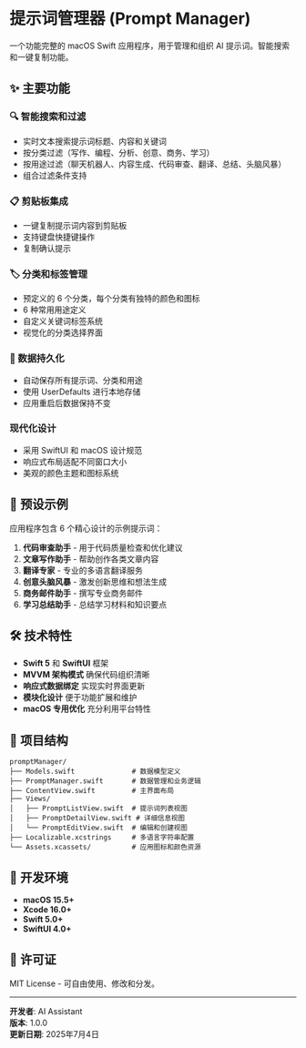 # 提示词管理器 (Prompt Manager)

一个功能完整的 macOS Swift 应用程序，用于管理和组织 AI 提示词。智能搜索和一键复制功能。

## ✨ 主要功能


### 🔍 智能搜索和过滤
- 实时文本搜索提示词标题、内容和关键词
- 按分类过滤（写作、编程、分析、创意、商务、学习）
- 按用途过滤（聊天机器人、内容生成、代码审查、翻译、总结、头脑风暴）
- 组合过滤条件支持

### 📋 剪贴板集成
- 一键复制提示词内容到剪贴板
- 支持键盘快捷键操作
- 复制确认提示

### 🏷️ 分类和标签管理
- 预定义的 6 个分类，每个分类有独特的颜色和图标
- 6 种常用用途定义
- 自定义关键词标签系统
- 视觉化的分类选择界面

### 💾 数据持久化
- 自动保存所有提示词、分类和用途
- 使用 UserDefaults 进行本地存储
- 应用重启后数据保持不变



### 现代化设计
- 采用 SwiftUI 和 macOS 设计规范
- 响应式布局适配不同窗口大小
- 美观的颜色主题和图标系统


## 🚀 预设示例

应用程序包含 6 个精心设计的示例提示词：

1. **代码审查助手** - 用于代码质量检查和优化建议
2. **文章写作助手** - 帮助创作各类文章内容
3. **翻译专家** - 专业的多语言翻译服务
4. **创意头脑风暴** - 激发创新思维和想法生成
5. **商务邮件助手** - 撰写专业商务邮件
6. **学习总结助手** - 总结学习材料和知识要点



## 🛠️ 技术特性

- **Swift 5** 和 **SwiftUI** 框架
- **MVVM 架构模式** 确保代码组织清晰
- **响应式数据绑定** 实现实时界面更新
- **模块化设计** 便于功能扩展和维护
- **macOS 专用优化** 充分利用平台特性

## 📁 项目结构

```
promptManager/
├── Models.swift              # 数据模型定义
├── PromptManager.swift       # 数据管理和业务逻辑
├── ContentView.swift         # 主界面布局
├── Views/
│   ├── PromptListView.swift  # 提示词列表视图
│   ├── PromptDetailView.swift # 详细信息视图
│   └── PromptEditView.swift  # 编辑和创建视图
├── Localizable.xcstrings     # 多语言字符串配置
└── Assets.xcassets/          # 应用图标和颜色资源
```

## 🔧 开发环境

- **macOS 15.5+**
- **Xcode 16.0+**
- **Swift 5.0+**
- **SwiftUI 4.0+**

## 📝 许可证

MIT License - 可自由使用、修改和分发。

---

**开发者**: AI Assistant  
**版本**: 1.0.0  
**更新日期**: 2025年7月4日 
